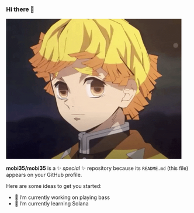 ### Hi there 👋

![](./zenitsu.gif)

**mobi35/mobi35** is a ✨ _special_ ✨ repository because its `README.md` (this file) appears on your GitHub profile.

Here are some ideas to get you started:

- 🔭 I’m currently working on playing bass
- 🌱 I’m currently learning Solana
